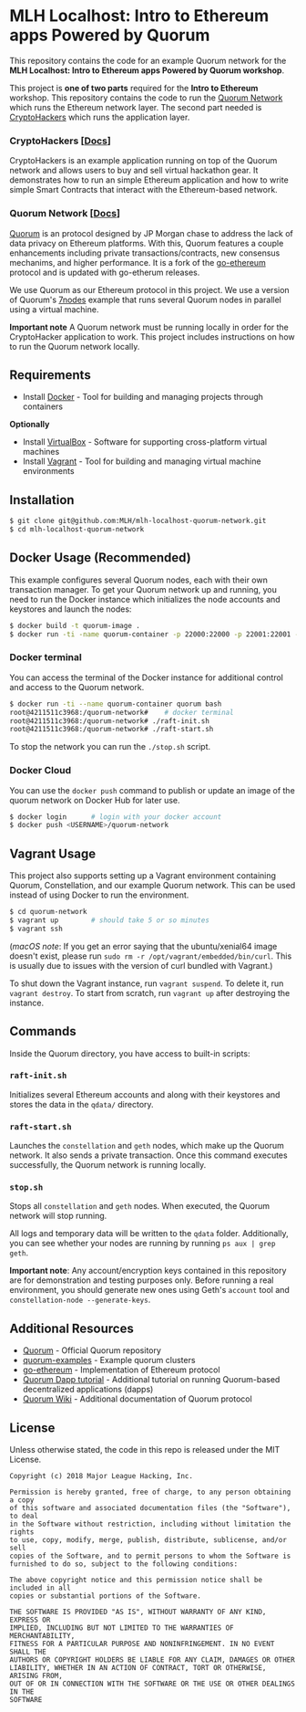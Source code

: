 # MLH Localhost: Intro to Ethereum apps Powered by Quorum

This repository contains the code for an example Quorum network for the **MLH Localhost: Intro to Ethereum apps Powered by Quorum workshop**.

This project is **one of two parts** required for the **Intro to Ethereum** workshop. This repository contains the code to run the [Quorum Network](#quorum-network-docs) which runs the Ethereum network layer. The second part needed is [CryptoHackers](https://github.com/MLH/mlh-localhost-cryptohackers) which runs the application layer.

### CryptoHackers [[Docs](https://github.com/MLH/mlh-localhost-cryptohackers)]

CryptoHackers is an example application running on top of the Quorum network and allows users to buy and sell virtual hackathon gear. It demonstrates how to run an simple Ethereum application and how to write simple Smart Contracts that interact with the Ethereum-based network.

### Quorum Network [[Docs](https://github.com/MLH/mlh-localhost-quorum-network)]

[Quorum](https://github.com/jpmorganchase/quorum) is an protocol designed by JP Morgan chase to address the lack of data privacy on Ethereum platforms. With this, Quorum features a couple enhancements including private transactions/contracts, new consensus mechanims, and higher performance. It is a fork of the [go-ethereum](https://github.com/ethereum/go-ethereum) protocol and is updated with go-etherum releases.

We use Quorum as our Ethereum protocol in this project. We use a version of Quorum's [7nodes](https://github.com/jpmorganchase/quorum-examples/tree/master/examples/7nodes) example that runs several Quorum nodes in parallel using a virtual machine.

**Important note** A Quorum network must be running locally in order for the CryptoHacker application to work. This project includes instructions on how to run the Quorum network locally.

## Requirements

* Install [Docker](https://www.vagrantup.com/downloads.html) - Tool for building and managing projects through containers

**Optionally**

* Install [VirtualBox](https://www.virtualbox.org/wiki/Downloads) - Software for supporting cross-platform virtual machines
* Install [Vagrant](https://www.vagrantup.com/downloads.html) - Tool for building and managing virtual machine environments

## Installation

```sh
$ git clone git@github.com:MLH/mlh-localhost-quorum-network.git
$ cd mlh-localhost-quorum-network
```

## Docker Usage (Recommended)

This example configures several Quorum nodes, each with their own transaction manager. To get your Quorum network up and running, you need to run the Docker instance which initializes the node accounts and keystores and launch the nodes:

```sh
$ docker build -t quorum-image .
$ docker run -ti -name quorum-container -p 22000:22000 -p 22001:22001 -p 22002:22002 quorum-image
```

### Docker terminal

You can access the terminal of the Docker instance for additional control and access to the Quorum network.

```sh
$ docker run -ti --name quorum-container quorum bash
root@4211511c3968:/quorum-network#    # docker terminal
root@4211511c3968:/quorum-network# ./raft-init.sh
root@4211511c3968:/quorum-network# ./raft-start.sh
```

To stop the network you can run the `./stop.sh` script.

### Docker Cloud

You can use the `docker push` command to publish or update an image of the quorum network on Docker Hub for later use.

```sh
$ docker login      # login with your docker account
$ docker push <USERNAME>/quorum-network
```

## Vagrant Usage

This project also supports setting up a Vagrant environment containing Quorum, Constellation, and our example Quorum network. This can be used instead of using Docker to run the environment.

```sh
$ cd quorum-network
$ vagrant up 		# should take 5 or so minutes
$ vagrant ssh
```

(_macOS note_: If you get an error saying that the ubuntu/xenial64 image doesn't
exist, please run `sudo rm -r /opt/vagrant/embedded/bin/curl`. This is usually due to
issues with the version of curl bundled with Vagrant.)

To shut down the Vagrant instance, run `vagrant suspend`. To delete it, run
`vagrant destroy`. To start from scratch, run `vagrant up` after destroying the
instance.

## Commands

Inside the Quorum directory, you have access to built-in scripts:

### `raft-init.sh`

Initializes several Ethereum accounts and along with their keystores and stores the data in the `qdata/` directory.

### `raft-start.sh`

Launches the `constellation` and `geth` nodes, which make up the Quorum network. It also sends a private transaction. Once this command executes successfully, the Quorum network is running locally.

### `stop.sh`

Stops all `constellation` and `geth` nodes. When executed, the Quorum network will stop running.

All logs and temporary data will be written to the `qdata` folder. Additionally, you can see whether your nodes are running by running `ps aux | grep geth`.

**Important note**: Any account/encryption keys contained in this repository are for
demonstration and testing purposes only. Before running a real environment, you should
generate new ones using Geth's `account` tool and `constellation-node --generate-keys`.

## Additional Resources

* [Quorum](https://github.com/jpmorganchase/quorum) - Official Quorum repository
* [quorum-examples](https://github.com/jpmorganchase/quorum-examples) - Example quorum clusters
* [go-ethereum](https://github.com/ethereum/go-ethereum) - Implementation of Ethereum protocol
* [Quorum Dapp tutorial](http://truffleframework.com/tutorials/building-dapps-for-quorum-private-enterprise-blockchains) - Additional tutorial on running Quorum-based decentralized applications (dapps)
* [Quorum Wiki](https://github.com/jpmorganchase/quorum/wiki) - Additional documentation of Quorum protocol

## License

Unless otherwise stated, the code in this repo is released under the MIT
License.

```
Copyright (c) 2018 Major League Hacking, Inc.

Permission is hereby granted, free of charge, to any person obtaining a copy
of this software and associated documentation files (the "Software"), to deal
in the Software without restriction, including without limitation the rights
to use, copy, modify, merge, publish, distribute, sublicense, and/or sell
copies of the Software, and to permit persons to whom the Software is
furnished to do so, subject to the following conditions:

The above copyright notice and this permission notice shall be included in all
copies or substantial portions of the Software.

THE SOFTWARE IS PROVIDED "AS IS", WITHOUT WARRANTY OF ANY KIND, EXPRESS OR
IMPLIED, INCLUDING BUT NOT LIMITED TO THE WARRANTIES OF MERCHANTABILITY,
FITNESS FOR A PARTICULAR PURPOSE AND NONINFRINGEMENT. IN NO EVENT SHALL THE
AUTHORS OR COPYRIGHT HOLDERS BE LIABLE FOR ANY CLAIM, DAMAGES OR OTHER
LIABILITY, WHETHER IN AN ACTION OF CONTRACT, TORT OR OTHERWISE, ARISING FROM,
OUT OF OR IN CONNECTION WITH THE SOFTWARE OR THE USE OR OTHER DEALINGS IN THE
SOFTWARE
```
